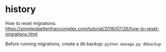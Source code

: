 # history

How to reset migrations: 
https://simpleisbetterthancomplex.com/tutorial/2016/07/26/how-to-reset-migrations.html

Before running migrations, create a db backup:
``python manage.py dbbackup``
